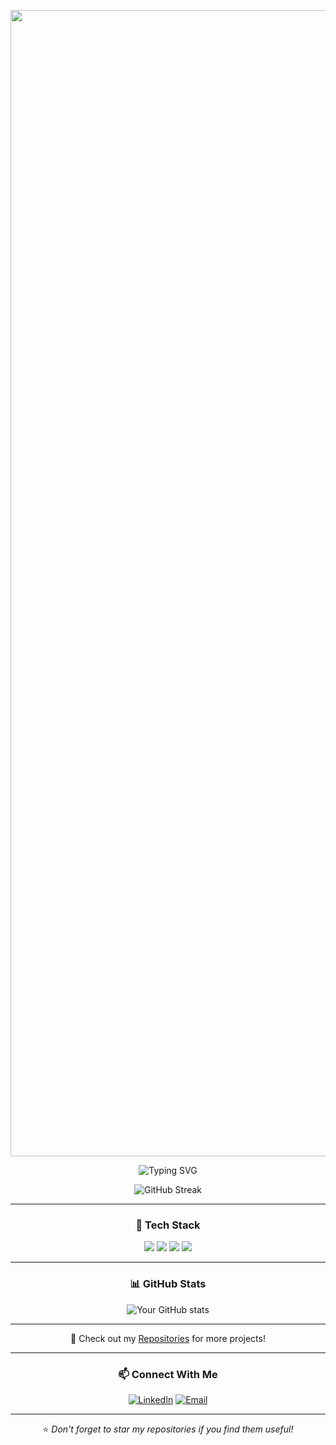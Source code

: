 <div align="center">
  
  <img width="1834" alt="banner" src="https://github.com/user-attachments/assets/54dcbbba-01b9-41c6-bcf3-c5e01af9b110" /><br>

  <!--<a href="https://git.io/typing-svg"><img src="https://readme-typing-svg.demolab.com?font=Fira+Code&size=30&color=F75B86&center=true&vCenter=true&repeat=false&width=435&lines=Geethanadh" alt="Typing SVG" /></a></a><br> -->

  <img src="https://readme-typing-svg.demolab.com/?lines=Python+Developer;AI+%26+Data+Enthusiast;IoT+Engineer&font=Fira+Code&center=true&width=440&height=45&color=f75c7e&vCenter=true&pause=1000&size=22" alt="Typing SVG">
  
  ![GitHub Streak](https://github-readme-streak-stats-rho-seven-64.vercel.app?user=geethanadh&theme=radical&hide_border=true)
</div>

---

<div align="center">

### 🚀 Tech Stack

<img src="https://img.shields.io/badge/Python-3776AB?style=for-the-badge&logo=python&logoColor=white">
<img src="https://img.shields.io/badge/MongoDB-4EA94B?style=for-the-badge&logo=mongodb&logoColor=white">
<img src="https://img.shields.io/badge/Bash-121011?style=for-the-badge&logo=gnu-bash&logoColor=white">
<img src="https://img.shields.io/badge/NVIDIA-Jetson-green?style=for-the-badge">

</div>

---

<div align="center">

### 📊 GitHub Stats

![Your GitHub stats](https://github-readme-stats.vercel.app/api?username=geethanadh&show_icons=true&theme=radical)
<!-- ![Programming Languages](https://github-readme-stats.vercel.app/api/top-langs/?username=geethanadh&layout=compact&theme=radical) -->


</div>

---

<div align="center">

📂 Check out my [Repositories](https://github.com/geethanadh?tab=repositories) for more projects! 

</div>

---

<div align="center">

### 📫 Connect With Me

[![LinkedIn](https://img.shields.io/badge/LinkedIn-blue?style=for-the-badge&logo=linkedin)](www.linkedin.com/in/geethanadh-kasimkota-6222b4169)
[![Email](https://img.shields.io/badge/Email-red?style=for-the-badge&logo=gmail)](mailto:geethanadhk@example.com)  

---

⭐️ _Don't forget to star my repositories if you find them useful!_

</div>
